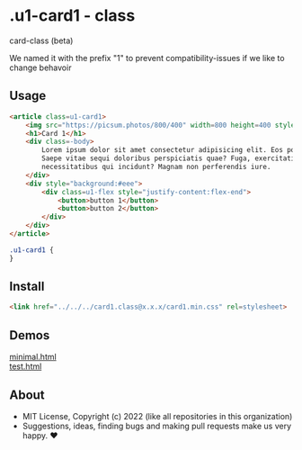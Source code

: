 # .u1-card1 - class
card-class (beta)

We named it with the prefix "1" to prevent compatibility-issues if we like to change behavoir

## Usage

```html
<article class=u1-card1>
    <img src="https://picsum.photos/800/400" width=800 height=400 style="padding:0" alt="image">
    <h1>Card 1</h1>
    <div class=-body>
        Lorem ipsum dolor sit amet consectetur adipisicing elit. Eos porro pariatur ducimus aut?
        Saepe vitae sequi doloribus perspiciatis quae? Fuga, exercitationem voluptatum facilis
        necessitatibus qui incidunt? Magnam non perferendis iure.
    </div>
    <div style="background:#eee">
        <div class=u1-flex style="justify-content:flex-end">
            <button>button 1</button>
            <button>button 2</button>
        </div>
    </div>
</article>
```

```css
.u1-card1 {
}
```

## Install

```html
<link href="../../../card1.class@x.x.x/card1.min.css" rel=stylesheet>
```

## Demos

[minimal.html](http://gcdn.li/u1ui/card1.class@main/tests/minimal.html)  
[test.html](http://gcdn.li/u1ui/card1.class@main/tests/test.html)  

## About

- MIT License, Copyright (c) 2022 <u1> (like all repositories in this organization) <br>
- Suggestions, ideas, finding bugs and making pull requests make us very happy. ♥

